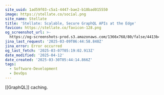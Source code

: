 ```yaml
---
site_uuid: 1ad59f03-c5a1-4447-bae2-b18bad015550
image: https://stellate.co/social.png
site_name: Stellate
title: 'Stellate: Scalable, Secure GraphQL APIs at the Edge'
favicon: https://stellate.co/favicon-128.png
og_screenshot_url: >-
  https://og-screenshots-prod.s3.amazonaws.com/1366x768/80/false/4413b431d2146b0765417533f6befe04dff2592ea483d1dfbdbb82f89c2ebb6b.jpeg
jina_last_request: '2025-03-09T06:44:58.848Z'
jina_error: Error occurred
og_last_fetch: '2025-03-07T05:19:02.913Z'
date_modified: '2025-04-12'
date_created: '2025-03-30T05:44:14.866Z'
tags:
  - Software-Development
  - DevOps
---
```













[[GraphQL]] caching.



